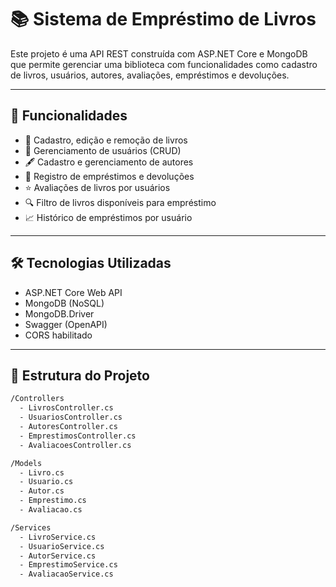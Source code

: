 # 📚 Sistema de Empréstimo de Livros

Este projeto é uma API REST construída com ASP.NET Core e MongoDB que permite gerenciar uma biblioteca com funcionalidades como cadastro de livros, usuários, autores, avaliações, empréstimos e devoluções.

---

## 🚀 Funcionalidades

- 📖 Cadastro, edição e remoção de livros
- 👤 Gerenciamento de usuários (CRUD)
- 🖋️ Cadastro e gerenciamento de autores
- 📅 Registro de empréstimos e devoluções
- ⭐ Avaliações de livros por usuários
- 🔍 Filtro de livros disponíveis para empréstimo
- 📈 Histórico de empréstimos por usuário

---

## 🛠️ Tecnologias Utilizadas

- ASP.NET Core Web API
- MongoDB (NoSQL)
- MongoDB.Driver
- Swagger (OpenAPI)
- CORS habilitado

---

## 📁 Estrutura do Projeto

```bash
/Controllers
  - LivrosController.cs
  - UsuariosController.cs
  - AutoresController.cs
  - EmprestimosController.cs
  - AvaliacoesController.cs

/Models
  - Livro.cs
  - Usuario.cs
  - Autor.cs
  - Emprestimo.cs
  - Avaliacao.cs

/Services
  - LivroService.cs
  - UsuarioService.cs
  - AutorService.cs
  - EmprestimoService.cs
  - AvaliacaoService.cs
